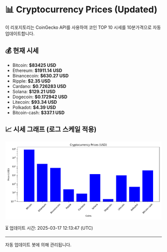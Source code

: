 
# 📊 Cryptocurrency Prices (Updated)

이 리포지토리는 CoinGecko API를 사용하여 코인 TOP 10 시세를 10분가격으로 자동 업데이트합니다.

## 💰 현재 시세
- Bitcoin: **$83425 USD**
- Ethereum: **$1911.14 USD**
- Binancecoin: **$630.27 USD**
- Ripple: **$2.35 USD**
- Cardano: **$0.726283 USD**
- Solana: **$129.21 USD**
- Dogecoin: **$0.172942 USD**
- Litecoin: **$93.34 USD**
- Polkadot: **$4.39 USD**
- Bitcoin-cash: **$337.1 USD**

## 📈 시세 그래프 (로그 스케일 적용)
![Crypto Prices](crypto_prices.png)

⏳ 업데이트 시간: 2025-03-17 12:13:47 (UTC)

---
자동 업데이트 봇에 의해 관리됩니다.
